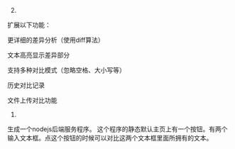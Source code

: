 

2.
扩展以下功能：

更详细的差异分析（使用diff算法）

文本高亮显示差异部分

支持多种对比模式（忽略空格、大小写等）

历史对比记录

文件上传对比功能


1.
生成一个nodejs后端服务程序。
这个程序的静态默认主页上有一个按钮。有两个输入文本框。点这个按钮的时候可以对比这两个文本框里面所拥有的文本。
